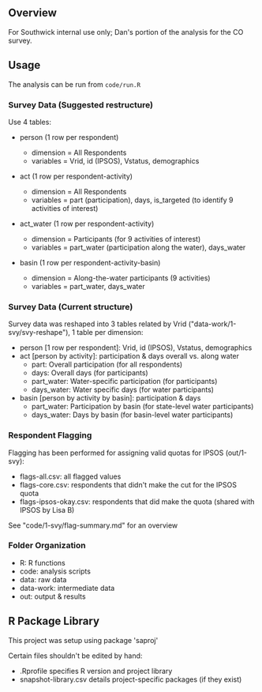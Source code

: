 
## Overview

For Southwick internal use only; Dan's portion of the analysis for the CO survey. 

## Usage

The analysis can be run from `code/run.R`

### Survey Data (Suggested restructure)

Use 4 tables:

- person (1 row per respondent)
    + dimension = All Respondents
    + variables = Vrid, id (IPSOS), Vstatus, demographics
    
- act (1 row per respondent-activity)
    + dimension = All Respondents
    + variables = part (participation), days, is_targeted (to identify 9 activities of interest)
    
- act_water (1 row per respondent-activity)
    + dimension = Participants (for 9 activities of interest)
    + variables = part_water (participation along the water), days_water
    
- basin (1 row per respondent-activity-basin)
    + dimension = Along-the-water participants (9 activities)
    + variables = part_water, days_water
    
### Survey Data (Current structure)

Survey data was reshaped into 3 tables related by Vrid ("data-work/1-svy/svy-reshape"), 1 table per dimension:

- person [1 row per respondent]: Vrid, id (IPSOS), Vstatus, demographics
- act [person by activity]: participation & days overall vs. along water
    + part: Overall participation (for all respondents)
    + days: Overall days (for participants)
    + part_water: Water-specific participation (for participants)
    + days_water: Water specific days (for water participants)
- basin [person by activity by basin]: participation & days
    + part_water: Participation by basin (for state-level water participants)
    + days_water: Days by basin (for basin-level water participants)

### Respondent Flagging

Flagging has been performed for assigning valid quotas for IPSOS (out/1-svy):

- flags-all.csv: all flagged values
- flags-core.csv: respondents that didn't make the cut for the IPSOS quota
- flags-ipsos-okay.csv: respondents that did make the quota (shared with IPSOS by Lisa B)

See "code/1-svy/flag-summary.md" for an overview

### Folder Organization

- R: R functions
- code: analysis scripts
- data: raw data
- data-work: intermediate data
- out: output & results

## R Package Library

This project was setup using package 'saproj'

Certain files shouldn't be edited by hand:
- .Rprofile             specifies R version and project library
- snapshot-library.csv  details project-specific packages (if they exist)
